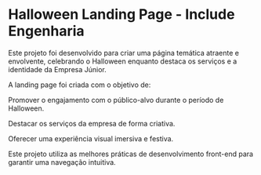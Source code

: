 # Halloween Landing Page - Include Engenharia

Este projeto foi desenvolvido para criar uma página temática atraente e envolvente, celebrando o Halloween enquanto destaca os serviços e a identidade da Empresa Júnior.

A landing page foi criada com o objetivo de:

  Promover o engajamento com o público-alvo durante o período de Halloween.

  Destacar os serviços da empresa de forma criativa.

  Oferecer uma experiência visual imersiva e festiva.

  Este projeto utiliza as melhores práticas de desenvolvimento front-end para garantir uma navegação intuitiva.
